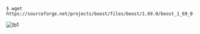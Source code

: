 ```
$ wget https://sourceforge.net/projects/boost/files/boost/1.69.0/boost_1_69_0.tar.gz
```
![lb1](https://user-images.githubusercontent.com/126507425/227588149-857f3aff-2c39-4c6c-87ac-a0c7e4fe2a3e.png)

